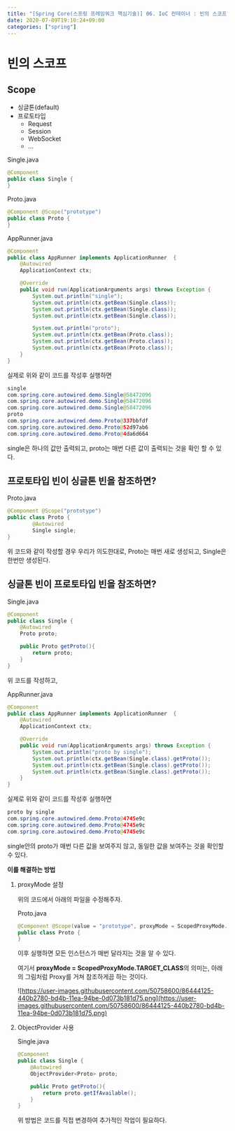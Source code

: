 ```yaml
---
title: "[Spring Core(스프링 프레임워크 핵심기술)] 06. IoC 컨테이너 : 빈의 스코프"
date: 2020-07-09T19:10:24+09:00
categories: ["spring"]
---
```


# 빈의 스코프

## Scope

- 싱글톤(default)
- 프로토타입
    - Request
    - Session
    - WebSocket
    - ...

Single.java

```java
@Component
public class Single {
}
```

Proto.java

```java
@Component @Scope("prototype")
public class Proto {
}
```

AppRunner.java

```java
@Component
public class AppRunner implements ApplicationRunner  {
    @Autowired
    ApplicationContext ctx;

    @Override
    public void run(ApplicationArguments args) throws Exception {
        System.out.println("single");
        System.out.println(ctx.getBean(Single.class));
        System.out.println(ctx.getBean(Single.class));
        System.out.println(ctx.getBean(Single.class));

        System.out.println("proto");
        System.out.println(ctx.getBean(Proto.class));
        System.out.println(ctx.getBean(Proto.class));
        System.out.println(ctx.getBean(Proto.class));
    }
}
```

실제로 위와 같이 코드를 작성후 실행하면

```java
single
com.spring.core.autowired.demo.Single@58472096
com.spring.core.autowired.demo.Single@58472096
com.spring.core.autowired.demo.Single@58472096
proto
com.spring.core.autowired.demo.Proto@337bbfdf
com.spring.core.autowired.demo.Proto@52d97ab6
com.spring.core.autowired.demo.Proto@4da6d664
```

single은 하나의 값만 출력되고, proto는 매번 다른 값이 출력되는 것을 확인 할 수 있다.

## 프로토타입 빈이 싱글톤 빈을 참조하면?

Proto.java

```java
@Component @Scope("prototype")
public class Proto {
		@Autowired
		Single single;
}
```

위 코드와 같이 작성할 경우 우리가 의도한대로, Proto는 매번 새로 생성되고, Single은 한번만 생성된다.

## 싱글톤 빈이 프로토타입 빈을 참조하면?

Single.java

```java
@Component
public class Single {
    @Autowired
    Proto proto;

    public Proto getProto(){
        return proto;
    }
}
```

위 코드를 작성하고,

AppRunner.java

```java
@Component
public class AppRunner implements ApplicationRunner  {
    @Autowired
    ApplicationContext ctx;

    @Override
    public void run(ApplicationArguments args) throws Exception {
        System.out.println("proto by single");
        System.out.println(ctx.getBean(Single.class).getProto());
        System.out.println(ctx.getBean(Single.class).getProto());
        System.out.println(ctx.getBean(Single.class).getProto());
    }
}
```

실제로 위와 같이 코드를 작성후 실행하면

```java
proto by single
com.spring.core.autowired.demo.Proto@4745e9c
com.spring.core.autowired.demo.Proto@4745e9c
com.spring.core.autowired.demo.Proto@4745e9c
```

single안의 proto가 매번 다른 값을 보여주지 않고, 동일한 값을 보여주는 것을 확인할 수 있다.

**이를 해결하는 방법**

1. proxyMode 설정

    위의 코드에서 아래의 파일을 수정해주자.

    Proto.java

    ```java
    @Component @Scope(value = "prototype", proxyMode = ScopedProxyMode.TARGET_CLASS)
    public class Proto {
    }
    ```

    이후 실행하면 모든 인스턴스가 매번 달라지는 것을 알 수 있다.

    여기서 **proxyMode = ScopedProxyMode.TARGET_CLASS**의 의미는, 아래의 그림처럼 Proxy를 거쳐 참조하게끔 하는 것이다.

    ![https://user-images.githubusercontent.com/50758600/86444125-440b2780-bd4b-11ea-94be-0d073b181d75.png](https://user-images.githubusercontent.com/50758600/86444125-440b2780-bd4b-11ea-94be-0d073b181d75.png)

2. ObjectProvider 사용

    Single.java

    ```java
    @Component
    public class Single {
        @Autowired
        ObjectProvider<Proto> proto;

        public Proto getProto(){
            return proto.getIfAvailable();
        }
    }
    ```

    위 방법은 코드를 직접 변경하여 추가적인 작업이 필요하다.
